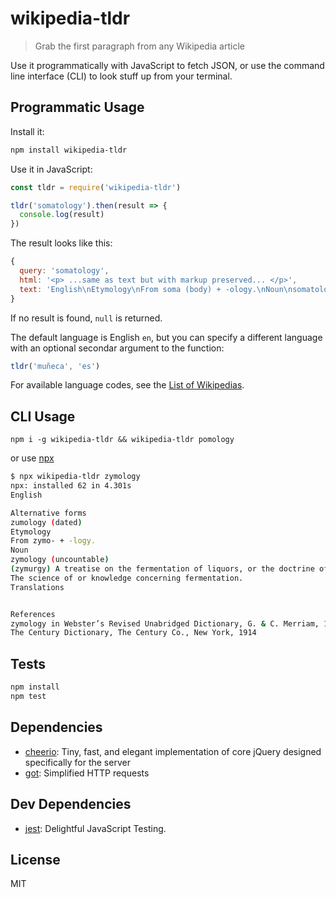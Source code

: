 # wikipedia-tldr 

> Grab the first paragraph from any Wikipedia article

Use it programmatically with JavaScript to fetch JSON, or use the command line interface (CLI) to look stuff up from your terminal.

## Programmatic Usage

Install it:

```sh
npm install wikipedia-tldr
```

Use it in JavaScript:

```js
const tldr = require('wikipedia-tldr')

tldr('somatology').then(result => {
  console.log(result)
})
```

The result looks like this:

```js
{
  query: 'somatology',
  html: '<p> ...same as text but with markup preserved... </p>',
  text: 'English\nEtymology\nFrom soma (body) +‎ -ology.\nNoun\nsomatology (usually uncountable, plural somatologies)\nThe study of the physical nature of human beings.\nDerived terms\nanthroposomatology\n'
}
```

If no result is found, `null` is returned.

The default language is English `en`, but you can specify a different language
with an optional secondar argument to the function:

```js
tldr('muñeca', 'es')
```

For available language codes, see the [List of Wikipedias](https://en.wikipedia.org/wiki/List_of_Wikipedias).

## CLI Usage

```
npm i -g wikipedia-tldr && wikipedia-tldr pomology
```

or use [npx](https://medium.com/@maybekatz/introducing-npx-an-npm-package-runner-55f7d4bd282b)

```sh
$ npx wikipedia-tldr zymology
npx: installed 62 in 4.301s
English

Alternative forms
zumology (dated)
Etymology
From zymo- +‎ -logy.
Noun
zymology (uncountable)
(zymurgy) A treatise on the fermentation of liquors, or the doctrine of fermentation.
The science of or knowledge concerning fermentation.
Translations


References
zymology in Webster’s Revised Unabridged Dictionary, G. & C. Merriam, 1913
The Century Dictionary, The Century Co., New York, 1914
```

## Tests

```sh
npm install
npm test
```

## Dependencies

- [cheerio](https://github.com/cheeriojs/cheerio): Tiny, fast, and elegant implementation of core jQuery designed specifically for the server
- [got](): Simplified HTTP requests

## Dev Dependencies

- [jest](https://github.com/facebook/jest): Delightful JavaScript Testing.


## License

MIT
